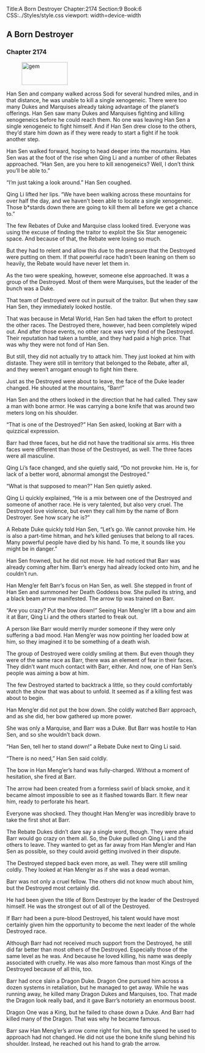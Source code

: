 Title:A Born Destroyer 
Chapter:2174 
Section:9 
Book:6 
CSS:../Styles/style.css 
viewport: width=device-width
  
## A Born Destroyer
### Chapter 2174
  
<figure>
	<img src="../Images/gem.gif" alt="gem" id="gem" width="120" height="60" />
</figure>
  

  
Han Sen and company walked across Sodi for several hundred miles, and in that distance, he was unable to kill a single xenogeneic. There were too many Dukes and Marquises already taking advantage of the planet’s offerings. Han Sen saw many Dukes and Marquises fighting and killing xenogeneics before he could reach them. No one was leaving Han Sen a single xenogeneic to fight himself. And if Han Sen drew close to the others, they’d stare him down as if they were ready to start a fight if he took another step.

Han Sen walked forward, hoping to head deeper into the mountains. Han Sen was at the foot of the rise when Qing Li and a number of other Rebates approached. “Han Sen, are you here to kill xenogeneics? Well, I don’t think you’ll be able to.”

“I’m just taking a look around.” Han Sen coughed.

Qing Li lifted her lips. “We have been walking across these mountains for over half the day, and we haven’t been able to locate a single xenogeneic. Those b*stards down there are going to kill them all before we get a chance to.”

The few Rebates of Duke and Marquise class looked tired. Everyone was using the excuse of finding the traitor to exploit the Six Star xenogeneic space. And because of that, the Rebate were losing so much.

But they had to relent and allow this due to the pressure that the Destroyed were putting on them. If that powerful race hadn’t been leaning on them so heavily, the Rebate would have never let them in.

As the two were speaking, however, someone else approached. It was a group of the Destroyed. Most of them were Marquises, but the leader of the bunch was a Duke.

That team of Destroyed were out in pursuit of the traitor. But when they saw Han Sen, they immediately looked hostile.

That was because in Metal World, Han Sen had taken the effort to protect the other races. The Destroyed there, however, had been completely wiped out. And after those events, no other race was very fond of the Destroyed. Their reputation had taken a tumble, and they had paid a high price. That was why they were not fond of Han Sen.

But still, they did not actually try to attack him. They just looked at him with distaste. They were still in territory that belonged to the Rebate, after all, and they weren’t arrogant enough to fight him there.

Just as the Destroyed were about to leave, the face of the Duke leader changed. He shouted at the mountains, “Barr!”

Han Sen and the others looked in the direction that he had called. They saw a man with bone armor. He was carrying a bone knife that was around two meters long on his shoulder.

“That is one of the Destroyed?” Han Sen asked, looking at Barr with a quizzical expression.

Barr had three faces, but he did not have the traditional six arms. His three faces were different than those of the Destroyed, as well. The three faces were all masculine.

Qing Li’s face changed, and she quietly said, “Do not provoke him. He is, for lack of a better word, abnormal amongst the Destroyed.”

“What is that supposed to mean?” Han Sen quietly asked.

Qing Li quickly explained, “He is a mix between one of the Destroyed and someone of another race. He is very talented, but also very cruel. The Destroyed love violence, but even they call him by the name of Born Destroyer. See how scary he is?”

A Rebate Duke quickly told Han Sen, “Let’s go. We cannot provoke him. He is also a part-time hitman, and he’s killed geniuses that belong to all races. Many powerful people have died by his hand. To me, it sounds like you might be in danger.”

Han Sen frowned, but he did not move. He had noticed that Barr was already coming after him. Barr’s energy had already locked onto him, and he couldn’t run.

Han Meng’er felt Barr’s focus on Han Sen, as well. She stepped in front of Han Sen and summoned her Death Goddess bow. She pulled its string, and a black beam arrow manifested. The arrow tip was trained on Barr.

“Are you crazy? Put the bow down!” Seeing Han Meng’er lift a bow and aim it at Barr, Qing Li and the others started to freak out.

A person like Barr would merrily murder someone if they were only suffering a bad mood. Han Meng’er was now pointing her loaded bow at him, so they imagined it to be something of a death wish.

The group of Destroyed were coldly smiling at them. But even though they were of the same race as Barr, there was an element of fear in their faces. They didn’t want much contact with Barr, either. And now, one of Han Sen’s people was aiming a bow at him.

The few Destroyed started to backtrack a little, so they could comfortably watch the show that was about to unfold. It seemed as if a killing fest was about to begin.

Han Meng’er did not put the bow down. She coldly watched Barr approach, and as she did, her bow gathered up more power.

She was only a Marquise, and Barr was a Duke. But Barr was hostile to Han Sen, and so she wouldn’t back down.

“Han Sen, tell her to stand down!” a Rebate Duke next to Qing Li said.

“There is no need,” Han Sen said coldly.

The bow in Han Meng’er’s hand was fully-charged. Without a moment of hesitation, she fired at Barr.

The arrow had been created from a formless swirl of black smoke, and it became almost impossible to see as it flashed towards Barr. It flew near him, ready to perforate his heart.

Everyone was shocked. They thought Han Meng’er was incredibly brave to take the first shot at Barr.

The Rebate Dukes didn’t dare say a single word, though. They were afraid Barr would go crazy on them all. So, the Duke pulled on Qing Li and the others to leave. They wanted to get as far away from Han Meng’er and Han Sen as possible, so they could avoid getting involved in their dispute.

The Destroyed stepped back even more, as well. They were still smiling coldly. They looked at Han Meng’er as if she was a dead woman.

Barr was not only a cruel fellow. The others did not know much about him, but the Destroyed most certainly did.

He had been given the title of Born Destroyer by the leader of the Destroyed himself. He was the strongest out of all of the Destroyed.

If Barr had been a pure-blood Destroyed, his talent would have most certainly given him the opportunity to become the next leader of the whole Destroyed race.

Although Barr had not received much support from the Destroyed, he still did far better than most others of the Destroyed. Especially those of the same level as he was. And because he loved killing, his name was deeply associated with cruelty. He was also more famous than most Kings of the Destroyed because of all this, too.

Barr had once slain a Dragon Duke. Dragon One pursued him across a dozen systems in retaliation, but he managed to get away. While he was running away, he killed many Dragon Dukes and Marquises, too. That made the Dragon look really bad, and it gave Barr’s notoriety an enormous boost.

Dragon One was a King, but he failed to chase down a Duke. And Barr had killed many of the Dragon. That was why he became famous.

Barr saw Han Meng’er’s arrow come right for him, but the speed he used to approach had not changed. He did not use the bone knife slung behind his shoulder. Instead, he reached out his hand to grab the arrow.